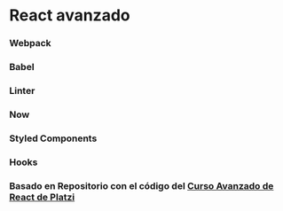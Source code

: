 # React avanzado

### Webpack

### Babel

### Linter

### Now

### Styled Components

### Hooks

### Basado en Repositorio con el código del [Curso Avanzado de React de Platzi](https://platzi.com/cursos/react-avanzado/)
